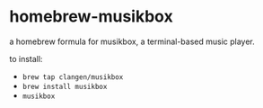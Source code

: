 # homebrew-musikbox

a homebrew formula for musikbox, a terminal-based music player.

to install:
- `brew tap clangen/musikbox`
- `brew install musikbox`
- `musikbox`
